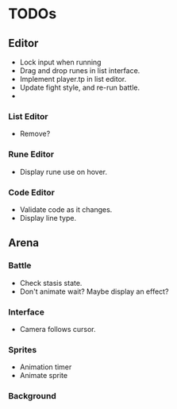 # TODOs

## Editor

- Lock input when running
- Drag and drop runes in list interface.
- Implement player.tp in list editor.
- Update fight style, and re-run battle.
- 

### List Editor

- Remove?

### Rune Editor

- Display rune use on hover.

### Code Editor

- Validate code as it changes.
- Display line type.

## Arena

### Battle

- Check stasis state.
- Don't animate wait? Maybe display an effect?

### Interface

- Camera follows cursor.

### Sprites

- Animation timer
- Animate sprite

### Background